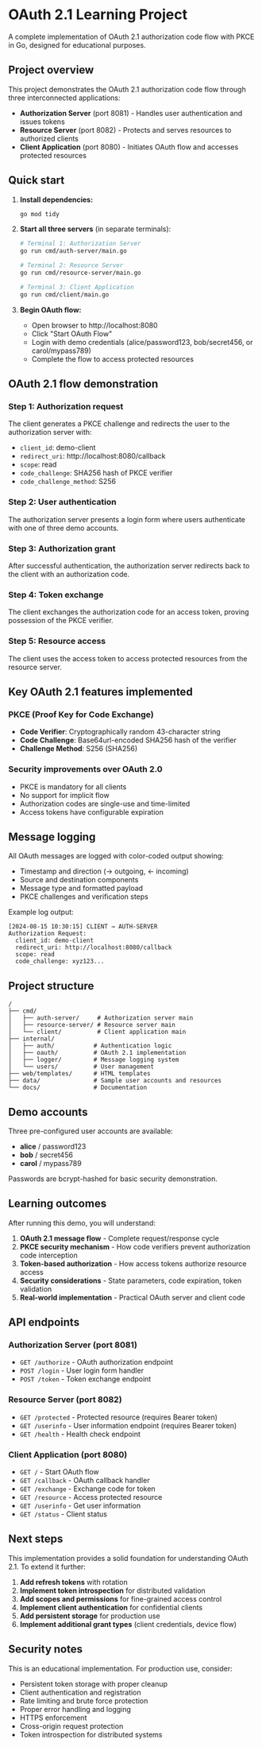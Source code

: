 # OAuth 2.1 Learning Project

A complete implementation of OAuth 2.1 authorization code flow with PKCE in Go, designed for educational purposes.

## Project overview

This project demonstrates the OAuth 2.1 authorization code flow through three interconnected applications:

- **Authorization Server** (port 8081) - Handles user authentication and issues tokens
- **Resource Server** (port 8082) - Protects and serves resources to authorized clients  
- **Client Application** (port 8080) - Initiates OAuth flow and accesses protected resources

## Quick start

1. **Install dependencies:**
   ```bash
   go mod tidy
   ```

2. **Start all three servers** (in separate terminals):
   ```bash
   # Terminal 1: Authorization Server
   go run cmd/auth-server/main.go
   
   # Terminal 2: Resource Server  
   go run cmd/resource-server/main.go
   
   # Terminal 3: Client Application
   go run cmd/client/main.go
   ```

3. **Begin OAuth flow:**
   - Open browser to http://localhost:8080
   - Click "Start OAuth Flow"
   - Login with demo credentials (alice/password123, bob/secret456, or carol/mypass789)
   - Complete the flow to access protected resources

## OAuth 2.1 flow demonstration

### Step 1: Authorization request
The client generates a PKCE challenge and redirects the user to the authorization server with:
- `client_id`: demo-client
- `redirect_uri`: http://localhost:8080/callback
- `scope`: read
- `code_challenge`: SHA256 hash of PKCE verifier
- `code_challenge_method`: S256

### Step 2: User authentication
The authorization server presents a login form where users authenticate with one of three demo accounts.

### Step 3: Authorization grant
After successful authentication, the authorization server redirects back to the client with an authorization code.

### Step 4: Token exchange
The client exchanges the authorization code for an access token, proving possession of the PKCE verifier.

### Step 5: Resource access
The client uses the access token to access protected resources from the resource server.

## Key OAuth 2.1 features implemented

### PKCE (Proof Key for Code Exchange)
- **Code Verifier**: Cryptographically random 43-character string
- **Code Challenge**: Base64url-encoded SHA256 hash of the verifier
- **Challenge Method**: S256 (SHA256)

### Security improvements over OAuth 2.0
- PKCE is mandatory for all clients
- No support for implicit flow
- Authorization codes are single-use and time-limited
- Access tokens have configurable expiration

## Message logging

All OAuth messages are logged with color-coded output showing:
- Timestamp and direction (→ outgoing, ← incoming)
- Source and destination components
- Message type and formatted payload
- PKCE challenges and verification steps

Example log output:
```
[2024-08-15 10:30:15] CLIENT → AUTH-SERVER
Authorization Request:
  client_id: demo-client
  redirect_uri: http://localhost:8080/callback
  scope: read
  code_challenge: xyz123...
```

## Project structure

```
/
├── cmd/
│   ├── auth-server/     # Authorization server main
│   ├── resource-server/ # Resource server main  
│   └── client/          # Client application main
├── internal/
│   ├── auth/           # Authentication logic
│   ├── oauth/          # OAuth 2.1 implementation
│   ├── logger/         # Message logging system
│   └── users/          # User management
├── web/templates/      # HTML templates
├── data/               # Sample user accounts and resources
└── docs/               # Documentation
```

## Demo accounts

Three pre-configured user accounts are available:
- **alice** / password123
- **bob** / secret456  
- **carol** / mypass789

Passwords are bcrypt-hashed for basic security demonstration.

## Learning outcomes

After running this demo, you will understand:

1. **OAuth 2.1 message flow** - Complete request/response cycle
2. **PKCE security mechanism** - How code verifiers prevent authorization code interception
3. **Token-based authorization** - How access tokens authorize resource access
4. **Security considerations** - State parameters, code expiration, token validation
5. **Real-world implementation** - Practical OAuth server and client code

## API endpoints

### Authorization Server (port 8081)
- `GET /authorize` - OAuth authorization endpoint
- `POST /login` - User login form handler
- `POST /token` - Token exchange endpoint

### Resource Server (port 8082)  
- `GET /protected` - Protected resource (requires Bearer token)
- `GET /userinfo` - User information endpoint (requires Bearer token)
- `GET /health` - Health check endpoint

### Client Application (port 8080)
- `GET /` - Start OAuth flow
- `GET /callback` - OAuth callback handler
- `GET /exchange` - Exchange code for token
- `GET /resource` - Access protected resource
- `GET /userinfo` - Get user information
- `GET /status` - Client status

## Next steps

This implementation provides a solid foundation for understanding OAuth 2.1. To extend it further:

1. **Add refresh tokens** with rotation
2. **Implement token introspection** for distributed validation
3. **Add scopes and permissions** for fine-grained access control
4. **Implement client authentication** for confidential clients
5. **Add persistent storage** for production use
6. **Implement additional grant types** (client credentials, device flow)

## Security notes

This is an educational implementation. For production use, consider:
- Persistent token storage with proper cleanup
- Client authentication and registration
- Rate limiting and brute force protection
- Proper error handling and logging
- HTTPS enforcement
- Cross-origin request protection
- Token introspection for distributed systems